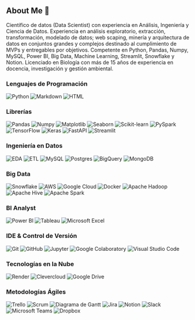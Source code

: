 ## About Me  👋

Científico de datos (Data Scientist) con experiencia en Análisis, Ingeniería y Ciencia de Datos. Experiencia en análisis exploratorio, extracción, transformación, modelado de datos; web scaping, minería y arquitectura de datos en conjuntos grandes y complejos destinado al cumplimiento de MVPs y entregables por objetivos. Competente en Python, Pandas, Numpy, MySQL, Power BI, Big Data, Machine Learning, Streamlit, Snowflake y Notion. Licenciado en Biología con más de 15 años de experiencia en docencia, investigación y gestión ambiental.

### Lenguajes de Programación
![Python](https://img.shields.io/badge/Python-3776AB?style=for-the-badge&logo=python&logoColor=white) ![Markdown](https://img.shields.io/badge/Markdown-000000?style=for-the-badge&logo=markdown&logoColor=white) ![HTML](https://img.shields.io/badge/HTML5-E34F26?style=for-the-badge&logo=html5&logoColor=white)

### Librerías
![Pandas](https://img.shields.io/badge/Pandas-150458?style=for-the-badge&logo=pandas&logoColor=white) ![Numpy](https://img.shields.io/badge/Numpy-013243?style=for-the-badge&logo=numpy&logoColor=white) ![Matplotlib](https://img.shields.io/badge/Matplotlib-11557C?style=for-the-badge&logo=matplotlib&logoColor=white) ![Seaborn](https://img.shields.io/badge/Seaborn-379F7A?style=for-the-badge&logo=seaborn&logoColor=white) ![Scikit-learn](https://img.shields.io/badge/Scikit--learn-F7931E?style=for-the-badge&logo=scikit-learn&logoColor=white) ![PySpark](https://img.shields.io/badge/PySpark-E25A1C?style=for-the-badge&logo=apache-spark&logoColor=white) ![TensorFlow](https://img.shields.io/badge/TensorFlow-FF6F00?style=for-the-badge&logo=tensorflow&logoColor=white) ![Keras](https://img.shields.io/badge/Keras-D00000?style=for-the-badge&logo=keras&logoColor=white) ![FastAPI](https://img.shields.io/badge/FastAPI-009688?style=for-the-badge&logo=fastapi&logoColor=white) ![Streamlit](https://img.shields.io/badge/Streamlit-FF4B4B?style=for-the-badge&logo=streamlit&logoColor=white)

### Ingeniería en Datos
![EDA](https://img.shields.io/badge/EDA-007ACC?style=for-the-badge&logo=data:image/png;base64,iVBORw0KGgoAAAANSUhEUgAAAA4AAAAOCAIAAACQKrqGAAAAWElEQVR4AWN4dPz5n5+DsX4gyWIo0oMyOZ6nA4DYMDMxMb/A4D0RohDVgCMogCzWAjKIASNYAy6IAI1gCzSAIzqKjDJnZ5d+wXQKHAqOaoDMBDAGcBAAK8gR+ixlMLrAAAAAElFTkSuQmCC) ![ETL](https://img.shields.io/badge/ETL-FF5733?style=for-the-badge&logo=data:image/png;base64,iVBORw0KGgoAAAANSUhEUgAAABIAAAASCAYAAABWzo5XAAAACXBIWXMAAA7EAAAOxAGVKw4bAAABCElEQVQ4jcWTwQnCQAzFf9qgYOIpImLCzcAtNCZA4oiT9MPwgnUHsC3ErIfQYfFhDy1nZy40efvAfgGFBpA9xhz6QcYM16ByB0FsOsYiVE8YdIq2YMfCDpnCpLgP5yYMXMkNpEwzFsE/6CLRE50JWQ9oAqz0+WMQPm5UP4Aqp1EiBZwD8BWQs2Qu6RqqOeI4DKM0iDw9HBuQTEGKMTh7AJzZM8kgygmPKSdE3gMGvAAEeAQJYgAaCChKkNJNuca2RezK8sW+tpEYi02HdRYvhxXO3FyU1SjMgAAAABJRU5ErkJggg==) ![MySQL](https://img.shields.io/badge/MySQL-4479A1?style=for-the-badge&logo=mysql&logoColor=white) ![Postgres](https://img.shields.io/badge/PostgreSQL-336791?style=for-the-badge&logo=postgresql&logoColor=white) ![BigQuery](https://img.shields.io/badge/BigQuery-4285F4?style=for-the-badge&logo=google-cloud&logoColor=white) ![MongoDB](https://img.shields.io/badge/MongoDB-47A248?style=for-the-badge&logo=mongodb&logoColor=white)

### Big Data
![Snowflake](https://img.shields.io/badge/Snowflake-0052CC?style=for-the-badge&logo=snowflake&logoColor=white) ![AWS](https://img.shields.io/badge/AWS-232F3E?style=for-the-badge&logo=amazon-aws&logoColor=white) ![Google Cloud](https://img.shields.io/badge/Google_Cloud-4285F4?style=for-the-badge&logo=google-cloud&logoColor=white) ![Docker](https://img.shields.io/badge/Docker-2496ED?style=for-the-badge&logo=docker&logoColor=white) ![Apache Hadoop](https://img.shields.io/badge/Apache_Hadoop-DF0202?style=for-the-badge&logo=apache&logoColor=white) ![Apache Hive](https://img.shields.io/badge/Apache_Hive-FDEE21?style=for-the-badge&logo=apache&logoColor=white) ![Apache Spark](https://img.shields.io/badge/Apache_Spark-E25A1C?style=for-the-badge&logo=apache-spark&logoColor=white)

### BI Analyst
![Power BI](https://img.shields.io/badge/Power_BI-F2C811?style=for-the-badge&logo=powerbi&logoColor=white) ![Tableau](https://img.shields.io/badge/Tableau-E97627?style=for-the-badge&logo=tableau&logoColor=white) ![Microsoft Excel](https://img.shields.io/badge/Microsoft_Excel-217346?style=for-the-badge&logo=microsoft-excel&logoColor=white)

### IDE & Control de Versión
![Git](https://img.shields.io/badge/Git-F05032?style=for-the-badge&logo=git&logoColor=white) ![GitHub](https://img.shields.io/badge/GitHub-181717?style=for-the-badge&logo=github&logoColor=white) ![Jupyter](https://img.shields.io/badge/Jupyter-F37626?style=for-the-badge&logo=jupyter&logoColor=white) ![Google Colaboratory](https://img.shields.io/badge/Google_Colab-F9AB00?style=for-the-badge&logo=googlecolab&logoColor=white) ![Visual Studio Code](https://img.shields.io/badge/Visual_Studio_Code-007ACC?style=for-the-badge&logo=visual-studio-code&logoColor=white)

### Tecnologías en la Nube
![Render](https://img.shields.io/badge/Render-222222?style=for-the-badge&logo=render&logoColor=white) ![Clevercloud](https://img.shields.io/badge/Clevercloud-007ACC?style=for-the-badge&logo=clever-cloud&logoColor=white) ![Google Drive](https://img.shields.io/badge/Google_Drive-4285F4?style=for-the-badge&logo=google-drive&logoColor=white)

### Metodologías Ágiles
![Trello](https://img.shields.io/badge/Trello-0079BF?style=for-the-badge&logo=trello&logoColor=white) ![Scrum](https://img.shields.io/badge/Scrum-6DB33F?style=for-the-badge&logo=scrum&logoColor=white) ![Diagrama de Gantt](https://img.shields.io/badge/Diagrama_de_Gantt-4285F4?style=for-the-badge&logo=ganttproject&logoColor=white) ![Jira](https://img.shields.io/badge/Jira-0052CC?style=for-the-badge&logo=jira&logoColor=white) ![Notion](https://img.shields.io/badge/Notion-000000?style=for-the-badge&logo=notion&logoColor=white) ![Slack](https://img.shields.io/badge/Slack-4A154B?style=for-the-badge&logo=slack&logoColor=white) ![Microsoft Teams](https://img.shields.io/badge/Microsoft_Teams-6264A7?style=for-the-badge&logo=microsoft-teams&logoColor=white) ![Dropbox](https://img.shields.io/badge/Dropbox-007ee5?style=for-the-badge&logo=dropbox&logoColor=white)



<!--
**dunietmg/dunietmg** is a ✨ _special_ ✨ repository because its `README.md` (this file) appears on your GitHub profile.

Here are some ideas to get you started:

- 🔭 I’m currently working on ...
- 🌱 I’m currently learning ...
- 👯 I’m looking to collaborate on ...
- 🤔 I’m looking for help with ...
- 💬 Ask me about ...
- 📫 How to reach me: ...
- 😄 Pronouns: ...
- ⚡ Fun fact: ...
-->
